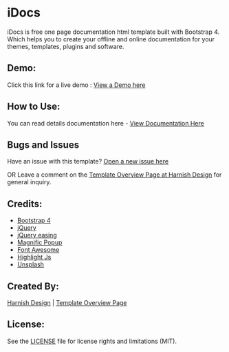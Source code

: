 # iDocs
iDocs is free one page documentation html template built with Bootstrap 4. Which helps you to create your offline and online documentation for your themes, templates, plugins and software.

## Demo:
Click this link for a live demo : <a href="http://demo.harnishdesign.net/html/idocs/demos.html">View a Demo here</a>

## How to Use:
You can read details documentation here - <a href="http://demo.harnishdesign.net/html/idocs/help/">View Documentation Here</a>

## Bugs and Issues
Have an issue with this template? <a href="https://github.com/harnishdesign/iDocs/issues">Open a new issue here</a>

OR Leave a comment on the <a href="http://www.harnishdesign.net/idocs-one-page-documentation-html-template/">Template Overview Page at Harnish Design</a> for general inquiry.

## Credits:
<ul>
<li><a href="http://getbootstrap.com/">Bootstrap 4</a></li>
<li><a href="http://www.jquery.com/">jQuery</a></li>
<li><a href="http://gsgd.co.uk/sandbox/jquery/easing/">jQuery easing</a></li>
<li><a href="http://dimsemenov.com/plugins/magnific-popup/">Magnific Popup</a></li>
<li><a href="https://fontawesome.com/">Font Awesome</a></li>
<li><a href="https://highlightjs.org/">Highlight Js</a></li>
<li><a href="https://unsplash.com/">Unsplash</a></li>
</ul>

## Created By:
<a href="http://www.harnishdesign.net/">Harnish Design</a> | <a href="http://www.harnishdesign.net/idocs-one-page-documentation-html-template/">Template Overview Page</a>

## License:
See the <a href="https://github.com/harnishdesign/iDocs/blob/main/LICENSE">LICENSE</a> file for license rights and limitations (MIT).
